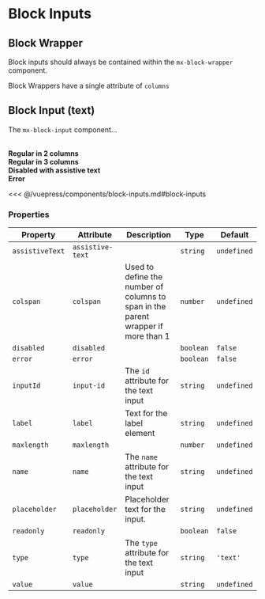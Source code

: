 # Block Inputs

## Block Wrapper

Block inputs should always be contained within the `mx-block-wrapper` component.

Block Wrappers have a single attribute of `columns`

## Block Input (text)

The `mx-block-input` component...

<br />
<section class="mds">
  <!-- #region block-inputs -->
  <div class="grid grid-cols-1 gap-40">
    <div>
      <strong>Regular in 2 columns</strong>
      <div class="my-20">
        <mx-block-wrapper columns="2">
          <mx-block-input label="Label" placeholder="Placeholder" />
          <mx-block-input label="Label" placeholder="Placeholder" />
        </mx-block-wrapper>
      </div>
      <strong>Regular in 3 columns</strong>
      <div class="my-20">
        <mx-block-wrapper columns="3">
          <mx-block-input label="Label" placeholder="Placeholder" />
          <mx-block-input label="Label" placeholder="Placeholder" />
          <mx-block-input label="Label" placeholder="Placeholder" />
          <mx-block-input label="Label" colspan="2" placeholder="Placeholder" />
          <mx-block-input label="Label" placeholder="Placeholder" />
        </mx-block-wrapper>
      </div>
      <strong>Disabled with assistive text</strong>
      <div class="my-20">
        <mx-block-wrapper>
          <mx-block-input label="Label" assistive-text="Helpful text about input" disabled placeholder="Placeholder" />
        </mx-block-wrapper>
      </div>
      <strong>Error</strong>
      <div class="my-20">
        <mx-block-wrapper>
          <mx-block-input label="Label" assistive-text="Reason goes here" error placeholder="Placeholder" />
        </mx-block-wrapper>
      </div>
    </div>
  </div>
  <!-- #endregion block-inputs -->
</section>

<<< @/vuepress/components/block-inputs.md#block-inputs

### Properties

| Property        | Attribute        | Description                                                                       | Type      | Default     |
| --------------- | ---------------- | --------------------------------------------------------------------------------- | --------- | ----------- |
| `assistiveText` | `assistive-text` |                                                                                   | `string`  | `undefined` |
| `colspan`       | `colspan`        | Used to define the number of columns to span in the parent wrapper if more than 1 | `number`  | `undefined` |
| `disabled`      | `disabled`       |                                                                                   | `boolean` | `false`     |
| `error`         | `error`          |                                                                                   | `boolean` | `false`     |
| `inputId`       | `input-id`       | The `id` attribute for the text input                                             | `string`  | `undefined` |
| `label`         | `label`          | Text for the label element                                                        | `string`  | `undefined` |
| `maxlength`     | `maxlength`      |                                                                                   | `number`  | `undefined` |
| `name`          | `name`           | The `name` attribute for the text input                                           | `string`  | `undefined` |
| `placeholder`   | `placeholder`    | Placeholder text for the input.                                                   | `string`  | `undefined` |
| `readonly`      | `readonly`       |                                                                                   | `boolean` | `false`     |
| `type`          | `type`           | The `type` attribute for the text input                                           | `string`  | `'text'`    |
| `value`         | `value`          |                                                                                   | `string`  | `undefined` |
